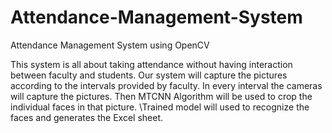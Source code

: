 # Attendance-Management-System
Attendance Management System using OpenCV

This system is all about taking attendance without having interaction between faculty and students. Our system will capture the pictures according to the
intervals provided by faculty. In every interval the cameras will capture the pictures. Then MTCNN Algorithm will be used to crop the individual faces in that picture. 
\Trained model will used to recognize the faces and generates the Excel sheet.
